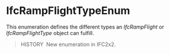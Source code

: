 # IfcRampFlightTypeEnum

This enumeration defines the different types an _IfcRampFlight_ or _IfcRampFlightType_ object can fulfill.

> HISTORY&nbsp; New enumeration in IFC2x2.
